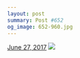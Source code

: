 ```yaml
---
layout: post
summary: Post #652
og_image: 652-960.jpg
---
```


<p>
  <time><a href="/652">June 27, 2017</a></time>
  <a href="/652"><img src="{{ site.assets_url }}/652-480.jpg" srcset="{{ site.assets_url }}/652-240.jpg 240w, {{ site.assets_url }}/652-480.jpg 480w, {{ site.assets_url }}/652-720.jpg 720w, {{ site.assets_url }}/652-960.jpg 960w" sizes="(min-width: 700px) 50vw, calc(100vw - 2rem)" /></a>
</p>
